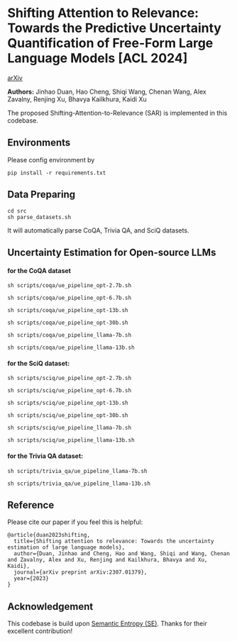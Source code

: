 # Shifting Attention to Relevance: Towards the Predictive Uncertainty Quantification of Free-Form Large Language Models [ACL 2024]
[arXiv](https://arxiv.org/pdf/2307.01379)

**Authors:** Jinhao Duan, Hao Cheng, Shiqi Wang, Chenan Wang, Alex Zavalny, Renjing Xu, Bhavya Kailkhura, Kaidi Xu

The proposed Shifting-Attention-to-Relevance (SAR) is implemented in this codebase. 

## Environments

Please config environment by 

```pip install -r requirements.txt```

## Data Preparing
```shell
cd src
sh parse_datasets.sh
```
It will automatically parse CoQA, Trivia QA, and SciQ datasets.

## Uncertainty Estimation for Open-source LLMs 
#### for the CoQA dataset
```shell
sh scripts/coqa/ue_pipeline_opt-2.7b.sh

sh scripts/coqa/ue_pipeline_opt-6.7b.sh

sh scripts/coqa/ue_pipeline_opt-13b.sh

sh scripts/coqa/ue_pipeline_opt-30b.sh

sh scripts/coqa/ue_pipeline_llama-7b.sh

sh scripts/coqa/ue_pipeline_llama-13b.sh
````

#### for the SciQ dataset:
```shell
sh scripts/sciq/ue_pipeline_opt-2.7b.sh

sh scripts/sciq/ue_pipeline_opt-6.7b.sh

sh scripts/sciq/ue_pipeline_opt-13b.sh

sh scripts/sciq/ue_pipeline_opt-30b.sh

sh scripts/sciq/ue_pipeline_llama-7b.sh

sh scripts/sciq/ue_pipeline_llama-13b.sh
```

#### for the Trivia QA dataset:
```shell
sh scripts/trivia_qa/ue_pipeline_llama-7b.sh

sh scripts/trivia_qa/ue_pipeline_llama-13b.sh
```

## Reference
Please cite our paper if you feel this is helpful:
```shell
@article{duan2023shifting,
  title={Shifting attention to relevance: Towards the uncertainty estimation of large language models},
  author={Duan, Jinhao and Cheng, Hao and Wang, Shiqi and Wang, Chenan and Zavalny, Alex and Xu, Renjing and Kailkhura, Bhavya and Xu, Kaidi},
  journal={arXiv preprint arXiv:2307.01379},
  year={2023}
}
```

## Acknowledgement
This codebase is build upon [Semantic Entropy (SE)](https://github.com/lorenzkuhn/semantic_uncertainty). Thanks for their excellent contribution!
